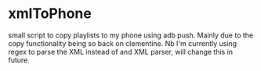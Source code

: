 xmlToPhone
==========

small script to copy playlists to my phone using adb push. Mainly due to the copy functionality being so back on clementine. Nb I'm currently using regex to parse the XML instead of and XML parser, will change this in future.
